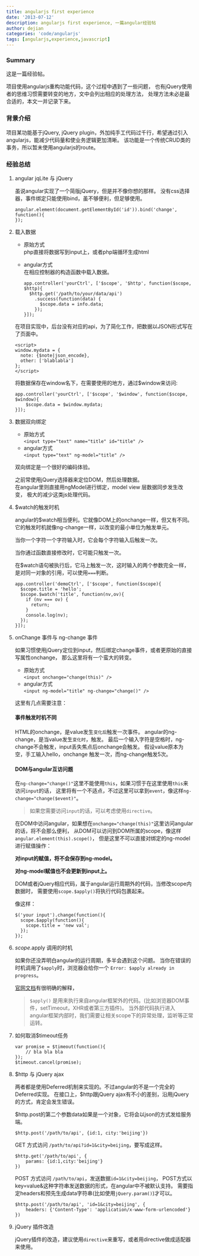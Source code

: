 ```yaml
---
title: angularjs first experience
date: '2013-07-12'
description: angularjs first experience, 一篇angular经验帖
author: dejian
categories: 'code/angularjs'
tags: [angularjs,experience,javascript]
---
```


### Summary
这是一篇经验帖。

项目使用angularjs重构功能代码，这个过程中遇到了一些问题，
也有jQuery使用者的思维习惯需要转变的地方，文中会列出相应的处理方法，
处理方法未必是最合适的，本文一并记录下来。

### 背景介绍
项目某功能基于jQuery, jQuery
plugin，外加纯手工代码过千行，希望通过引入angularjs，能减少代码量和使业务逻辑更加清晰。
该功能是一个传统CRUD类的事务，所以暂未使用angularjs的route。

### 经验总结

1. angular jqLite 与 jQuery

    虽说angular实现了一个简版jQuery，但是并不像你想的那样。
    没有css选择器，事件绑定只能使用bind，虽不够便利，但足够使用。

    ```
    angular.element(document.getElementById('id')).bind('change', function(){
    });
    ```

2. 载入数据
   - 原始方式  
     php直接将数据写到input上，或者php端循环生成html
   - angular方式  
     在相应控制器的构造函数中载入数据。

        ```
        app.controller('yourCtrl', ['$scope', '$http', function($scope, $http){
          $http.get('/path/to/your/data/api')
            .success(function(data) {
              $scope.data = info.data;
            });
        }]);
        ```

    在项目实现中，后台没有对应的api，为了简化工作，把数据以JSON形式写在了页面中。

    ```
    <script>
    window.mydata = {
      note: {$note|json_encode},
      other: ['blablabla']
    };
    </script>
    ```
    将数据保存在window名下，在需要使用的地方，通过$window来访问:

    ```
    app.controller('yourCtrl', ['$scope', '$window', function($scope, $window){
        $scope.data = $window.mydata;
    }]);
    ```

3. 数据双向绑定
   * 原始方式  
     `<input type="text" name="title" id="title" />`
   * angular方式  
     `<input type="text" ng-model="title" />`

    双向绑定是一个很好的编码体验。

    之前常使用jQuery选择器来定位DOM，然后处理数据。  
    在angular里则直接用ngModel进行绑定，model view 层数据同步发生改变，
    极大的减少这类js处理代码。

4. $watch的触发时机

    angular的$watch相当便利。它就像DOM上的onchange一样，但又有不同。
    它的触发时机就像ng-change一样，以改变的最小单位为触发单元。

    当你一个字符一个字符输入时，它会每个字符输入后触发一次。

    当你通过函数直接修改时，它可能只触发一次。

    在$watch语句被执行后，它马上触发一次，这时输入的两个参数完全一样，
    是对同一对象的引用，可以使用`===`判断。

    ```
    app.controller('demoCtrl', ['$scope', function($scope){
      $scope.title = 'hello';
      $scope.$watch('title', function(nv,ov){
        if (nv === ov) {
          return;
        }
        console.log(nv);
      });
    }]);
    ```

5. onChange 事件与 ng-change 事件

    如果习惯使用jQuery定位到input，然后绑定change事件，或者更原始的直接写属性onchange，
    那么这里将有一个蛮大的转变。
    * 原始方式  
        `<input onchange="change(this)" />`
    * angular方式  
        `<input ng-model="title" ng-change="change()" />`

    这里有几点需要注意：

    #### 事件触发时机不同

    HTML的onchange，是value发生`变化后`触发一次事件。
    angular的ng-change，是当value发生`变化时`，触发。
    最后一个输入字符是空格时，ng-change不会触发，input丢失焦点后onchange会触发。
    假设value原本为空，手工输入hello，onchange 触发一次，而ng-change触发5次。

    #### DOM与angular互访问题

    在`ng-change="change()"`这里不能使用`this`，如果习惯于在这里使用`this`来访问`input`的话，
    这里将有一个不适点，不过这里可以拿到`event`，像这样`ng-change="change($event)"`。

     > 如果您需要访问`input`的话，可以考虑使用`directive`。

     在DOM中访问angular，如果想在`onchange="change(this)"`这里访问angular的话，将不会那么便利，
     从DOM可以访问到DOM所属的scope，像这样`angular.element(this).scope()`，
     但是这里不可以直接对绑定的ng-model进行赋值操作：

     __对input的赋值，将不会保存到ng-model。__

     __对ng-model赋值也不会更新到input上。__

     DOM或者jQuery相应代码，属于angular运行周期外的代码，当修改scope内数据时，
     需要使用`scope.$apply()`将执行代码包裹起来。

     像这样：

     ```
     $('your input').change(function(){
       scope.$apply(function(){
         scope.title = 'new val';
       });
     });
     ```

6. $scope.$apply 调用的时机

    如果你还没弄明白angular的运行周期，多半会遇到这个问题。
    当你在错误的时机调用了`$apply`时，浏览器会给你一个
    `Error: $apply already in progress`。

    [官网文档](http://docs.angularjs.org/api/ng.$rootScope.Scope#$apply)有很明确的解释，
    > `$apply()` 是用来执行来自angular框架外的代码。(比如浏览器DOM事件，setTimeout，XHR或者第三方插件)。
    > 当外部代码执行进入angular框架内部时，我们需要让相关scope下的异常处理，监听等正常运转。

7. 如何取消$timeout任务

    ```
    var promise = $timeout(function(){
        // bla bla bla 
    });
    $timeout.cancel(promise);
    ```

8. $http 与 jQuery ajax

    两者都是使用Deferred机制来实现的。不过angular的不是一个完全的Deferred实现。
    在接口上，$http跟jQuery ajax有不小的差别，沿用jQuery的方式，肯定会发生错误。

    $http.post的第二个参数data如果是一个对象，它将会以json的方式发给服务端。

    ```
    $http.post('/path/to/api', {id:1, city:'beijing'})
    ```
    GET 方式访问 `/path/to/api?id=1&city=beijing`，要写成这样。

    ```
    $http.get('/path/to/api', {
        params: {id:1,city:'beijing'}
    })
    ```
    POST 方式访问 `/path/to/api`，发送数据`id=1&city=beijing`，
    POST方式以key=value&amp;这种字符串发送数据的形式，在angular中不被默认支持。
    需要指定headers和预先生成data字符串(比如使用`jQuery.param()`)才可以。

    ```
    $http.post('/path/to/api', 'id=1&city=beijing', {
        headers: {'Content-Type': 'application/x-www-form-urlencoded'}
    })
    ```

9. jQuery 插件改造

    jQuery插件的改造，建议使用`directive`来重写，或者用directive做成适配器来使用。
